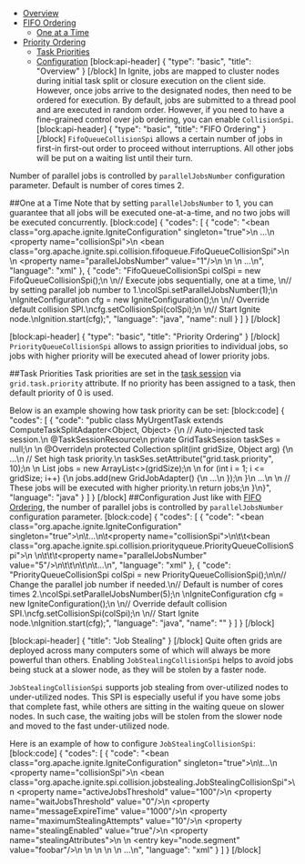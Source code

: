 * [Overview](#overview)
* [FIFO Ordering](#fifo-ordering)
  * [One at a Time](#section-one-at-a-time)
* [Priority Ordering](#priority-ordering)
  * [Task Priorities](#section-task-priorities)
  * [Configuration](#section-configuration)
[block:api-header]
{
  "type": "basic",
  "title": "Overview"
}
[/block]
In Ignite, jobs are mapped to cluster nodes during initial task split or closure execution on the  client side. However, once jobs arrive to the designated nodes, then need to be ordered for execution. By default, jobs are submitted to a thread pool and are executed in random order.  However, if you need to have a fine-grained control over job ordering, you can enable `CollisionSpi`.
[block:api-header]
{
  "type": "basic",
  "title": "FIFO Ordering"
}
[/block]
`FifoQueueCollisionSpi` allows a certain number of jobs in first-in first-out order to proceed without interruptions. All other jobs will be put on a waiting list until their turn.

Number of parallel jobs is controlled by `parallelJobsNumber` configuration parameter. Default is number of cores times 2.

##One at a Time
Note that by setting `parallelJobsNumber` to 1, you can guarantee that all jobs will be executed one-at-a-time, and no two jobs will be executed concurrently.
[block:code]
{
  "codes": [
    {
      "code": "<bean class=\"org.apache.ignite.IgniteConfiguration\" singleton=\"true\">\n  ...\n  <property name=\"collisionSpi\">\n    <bean class=\"org.apache.ignite.spi.collision.fifoqueue.FifoQueueCollisionSpi\">\n      <!-- Execute one job at a time. -->\n      <property name=\"parallelJobsNumber\" value=\"1\"/>\n    </bean>\n  </property>\n  ...\n</bean>",
      "language": "xml"
    },
    {
      "code": "FifoQueueCollisionSpi colSpi = new FifoQueueCollisionSpi();\n \n// Execute jobs sequentially, one at a time, \n// by setting parallel job number to 1.\ncolSpi.setParallelJobsNumber(1);\n \nIgniteConfiguration cfg = new IgniteConfiguration();\n \n// Override default collision SPI.\ncfg.setCollisionSpi(colSpi);\n \n// Start Ignite node.\nIgnition.start(cfg);",
      "language": "java",
      "name": null
    }
  ]
}
[/block]

[block:api-header]
{
  "type": "basic",
  "title": "Priority Ordering"
}
[/block]
`PriorityQueueCollisionSpi` allows to assign priorities to individual jobs, so jobs with higher priority will be executed ahead of lower priority jobs. 

##Task Priorities
Task priorities are set in the [task session](/docs/compute-tasks#distributed-task-session) via `grid.task.priority` attribute. If no priority has been assigned to a task, then default priority of 0 is used.

Below is an example showing how task priority can be set:
[block:code]
{
  "codes": [
    {
      "code": "public class MyUrgentTask extends ComputeTaskSplitAdapter<Object, Object> {\n  // Auto-injected task session.\n  @TaskSessionResource\n  private GridTaskSession taskSes = null;\n \n  @Override\n  protected Collection<ComputeJob> split(int gridSize, Object arg) {\n    ...\n    // Set high task priority.\n    taskSes.setAttribute(\"grid.task.priority\", 10);\n \n    List<ComputeJob> jobs = new ArrayList<>(gridSize);\n    \n    for (int i = 1; i <= gridSize; i++) {\n      jobs.add(new GridJobAdapter() {\n        ...\n      });\n    }\n    ...\n      \n    // These jobs will be executed with higher priority.\n    return jobs;\n  }\n}",
      "language": "java"
    }
  ]
}
[/block]
##Configuration
Just like with [FIFO Ordering](#fifo-ordering), the number of parallel jobs is controlled by `parallelJobsNumber` configuration parameter. 
[block:code]
{
  "codes": [
    {
      "code": "<bean class=\"org.apache.ignite.IgniteConfiguration\" singleton=\"true\">\n\t...\n\t<property name=\"collisionSpi\">\n\t\t<bean class=\"org.apache.ignite.spi.collision.priorityqueue.PriorityQueueCollisionSpi\">\n      <!-- \n        Change the parallel job number if needed.\n        Default is number of cores times 2.\n      -->\n\t\t\t<property name=\"parallelJobsNumber\" value=\"5\"/>\n\t\t</bean>\n\t</property>\n\t...\n</bean>",
      "language": "xml"
    },
    {
      "code": "PriorityQueueCollisionSpi colSpi = new PriorityQueueCollisionSpi();\n\n// Change the parallel job number if needed.\n// Default is number of cores times 2.\ncolSpi.setParallelJobsNumber(5);\n \nIgniteConfiguration cfg = new IgniteConfiguration();\n \n// Override default collision SPI.\ncfg.setCollisionSpi(colSpi);\n \n// Start Ignite node.\nIgnition.start(cfg);",
      "language": "java",
      "name": ""
    }
  ]
}
[/block]

[block:api-header]
{
  "title": "Job Stealing"
}
[/block]
Quite often grids are deployed across many computers some of which will always be more powerful than others. Enabling `JobStealingCollisionSpi` helps to avoid jobs being stuck at a slower node, as they will be stolen by a faster node.

`JobStealingCollisionSpi` supports job stealing from over-utilized nodes to under-utilized nodes. This SPI is especially useful if you have some jobs that complete fast, while others are sitting in the waiting queue on slower nodes. In such case, the waiting jobs will be stolen from the slower node and moved to the fast under-utilized node.

Here is an example of how to configure `JobStealingCollisionSpi`:
[block:code]
{
  "codes": [
    {
      "code": "<bean class=\"org.apache.ignite.IgniteConfiguration\" singleton=\"true\">\n\t...\n  <property name=\"collisionSpi\">\n     <bean class=\"org.apache.ignite.spi.collision.jobstealing.JobStealingCollisionSpi\">\n         <property name=\"activeJobsThreshold\" value=\"100\"/>\n         <property name=\"waitJobsThreshold\" value=\"0\"/>\n         <property name=\"messageExpireTime\" value=\"1000\"/>\n         <property name=\"maximumStealingAttempts\" value=\"10\"/>\n         <property name=\"stealingEnabled\" value=\"true\"/>\n         <property name=\"stealingAttributes\">\n             <map>\n                 <entry key=\"node.segment\" value=\"foobar\"/>\n             </map>\n         </property>\n     </bean>\n </property>\n  ...\n</bean>",
      "language": "xml"
    }
  ]
}
[/block]